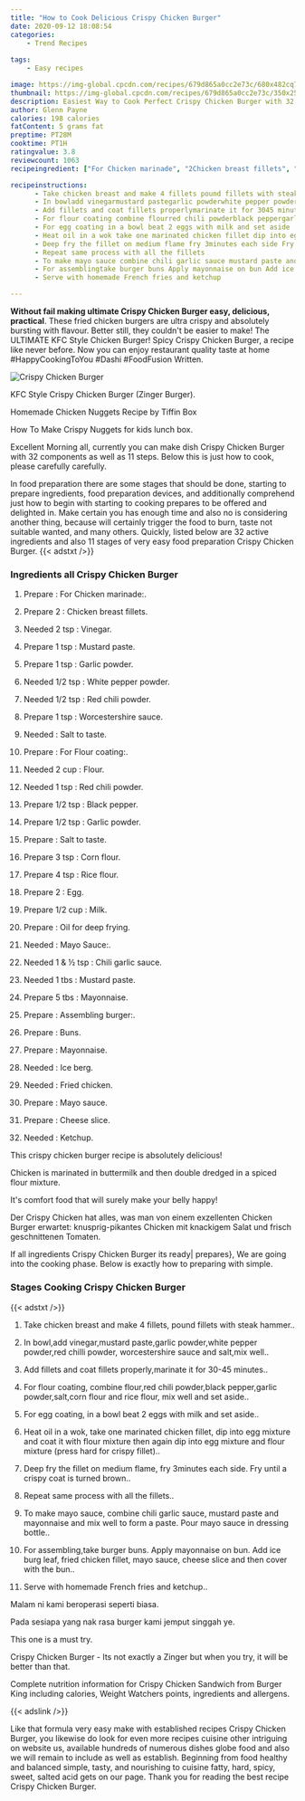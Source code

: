 ```yaml
---
title: "How to Cook Delicious Crispy Chicken Burger"
date: 2020-09-12 18:08:54
categories:
    - Trend Recipes
    
tags:
    - Easy recipes

image: https://img-global.cpcdn.com/recipes/679d865a0cc2e73c/680x482cq70/crispy-chicken-burger-recipe-main-photo.jpg
thumbnail: https://img-global.cpcdn.com/recipes/679d865a0cc2e73c/350x250cq70/crispy-chicken-burger-recipe-main-photo.jpg
description: Easiest Way to Cook Perfect Crispy Chicken Burger with 32 ingredients and 11 stages of easy cooking.
author: Glenn Payne
calories: 198 calories
fatContent: 5 grams fat
preptime: PT28M
cooktime: PT1H
ratingvalue: 3.8
reviewcount: 1063
recipeingredient: ["For Chicken marinade", "2Chicken breast fillets", "2 tspVinegar", "1 tspMustard paste", "1 tspGarlic powder", "1/2 tspWhite pepper powder", "1/2 tspRed chili powder", "1 tspWorcestershire sauce", "Salt to taste", "For Flour coating", "2 cupFlour", "1 tspRed chili powder", "1/2 tspBlack pepper", "1/2 tspGarlic powder", "Salt to taste", "3 tspCorn flour", "4 tspRice flour", "2Egg", "1/2 cupMilk", "Oil for deep frying", "Mayo Sauce", "1 &amp; ½ tspChili garlic sauce", "1 tbsMustard paste", "5 tbsMayonnaise", "Assembling burger", "Buns", "Mayonnaise", "Ice berg", "Fried chicken", "Mayo sauce", "Cheese slice", "Ketchup"]

recipeinstructions: 
      - Take chicken breast and make 4 fillets pound fillets with steak hammer 
      - In bowladd vinegarmustard pastegarlic powderwhite pepper powderred chilli powder worcestershire sauce and saltmix well 
      - Add fillets and coat fillets properlymarinate it for 3045 minutes 
      - For flour coating combine flourred chili powderblack peppergarlic powdersaltcorn flour and rice flour mix well and set aside 
      - For egg coating in a bowl beat 2 eggs with milk and set aside 
      - Heat oil in a wok take one marinated chicken fillet dip into egg mixture and coat it with flour mixture then again dip into egg mixture and flour mixture press hard for crispy fillet 
      - Deep fry the fillet on medium flame fry 3minutes each side Fry until a crispy coat is turned brown 
      - Repeat same process with all the fillets 
      - To make mayo sauce combine chili garlic sauce mustard paste and mayonnaise and mix well to form a paste Pour mayo sauce in dressing bottle 
      - For assemblingtake burger buns Apply mayonnaise on bun Add ice burg leaf fried chicken fillet mayo sauce cheese slice and then cover with the bun 
      - Serve with homemade French fries and ketchup

---
```




**Without fail making ultimate Crispy Chicken Burger easy, delicious, practical**. These fried chicken burgers are ultra crispy and absolutely bursting with flavour. Better still, they couldn&#39;t be easier to make! The ULTIMATE KFC Style Chicken Burger! Spicy Crispy Chicken Burger, a recipe like never before. Now you can enjoy restaurant quality taste at home #HappyCookingToYou #Dashi #FoodFusion Written.


![Crispy Chicken Burger](https://img-global.cpcdn.com/recipes/679d865a0cc2e73c/680x482cq70/crispy-chicken-burger-recipe-main-photo.jpg "Crispy Chicken Burger")



KFC Style Crispy Chicken Burger (Zinger Burger).

Homemade Chicken Nuggets Recipe by Tiffin Box

How To Make Crispy Nuggets for kids lunch box.


Excellent Morning all, currently you can make dish Crispy Chicken Burger with 32 components as well as 11 steps. Below this is just how to cook, please carefully carefully.

In food preparation there are some stages that should be done, starting to prepare ingredients, food preparation devices, and additionally comprehend just how to begin with starting to cooking prepares to be offered and delighted in. Make certain you has enough time and also no is considering another thing, because will certainly trigger the food to burn, taste not suitable wanted, and many others. Quickly, listed below are 32 active ingredients and also 11 stages of very easy food preparation Crispy Chicken Burger.
{{< adstxt />}}

### Ingredients all Crispy Chicken Burger


1. Prepare  : For Chicken marinade:.

1. Prepare 2 : Chicken breast fillets.

1. Needed 2 tsp : Vinegar.

1. Prepare 1 tsp : Mustard paste.

1. Prepare 1 tsp : Garlic powder.

1. Needed 1/2 tsp : White pepper powder.

1. Needed 1/2 tsp : Red chili powder.

1. Prepare 1 tsp : Worcestershire sauce.

1. Needed  : Salt to taste.

1. Prepare  : For Flour coating:.

1. Needed 2 cup : Flour.

1. Needed 1 tsp : Red chili powder.

1. Prepare 1/2 tsp : Black pepper.

1. Prepare 1/2 tsp : Garlic powder.

1. Prepare  : Salt to taste.

1. Prepare 3 tsp : Corn flour.

1. Prepare 4 tsp : Rice flour.

1. Prepare 2 : Egg.

1. Prepare 1/2 cup : Milk.

1. Prepare  : Oil for deep frying.

1. Needed  : Mayo Sauce:.

1. Needed 1 &amp; ½ tsp : Chili garlic sauce.

1. Needed 1 tbs : Mustard paste.

1. Prepare 5 tbs : Mayonnaise.

1. Prepare  : Assembling burger:.

1. Prepare  : Buns.

1. Prepare  : Mayonnaise.

1. Needed  : Ice berg.

1. Needed  : Fried chicken.

1. Prepare  : Mayo sauce.

1. Prepare  : Cheese slice.

1. Needed  : Ketchup.


This crispy chicken burger recipe is absolutely delicious!

Chicken is marinated in buttermilk and then double dredged in a spiced flour mixture.

It&#39;s comfort food that will surely make your belly happy!

Der Crispy Chicken hat alles, was man von einem exzellenten Chicken Burger erwartet: knusprig-pikantes Chicken mit knackigem Salat und frisch geschnittenen Tomaten.


If all ingredients Crispy Chicken Burger its ready| prepares}, We are going into the cooking phase. Below is exactly how to preparing with simple.

### Stages Cooking Crispy Chicken Burger

{{< adstxt />}}


1. Take chicken breast and make 4 fillets, pound fillets with steak hammer..



1. In bowl,add vinegar,mustard paste,garlic powder,white pepper powder,red chilli powder, worcestershire sauce and salt,mix well..



1. Add fillets and coat fillets properly,marinate it for 30-45 minutes..



1. For flour coating, combine flour,red chili powder,black pepper,garlic powder,salt,corn flour and rice flour, mix well and set aside..



1. For egg coating, in a bowl beat 2 eggs with milk and set aside..



1. Heat oil in a wok, take one marinated chicken fillet, dip into egg mixture and coat it with flour mixture then again dip into egg mixture and flour mixture (press hard for crispy fillet)..



1. Deep fry the fillet on medium flame, fry 3minutes each side. Fry until a crispy coat is turned brown..



1. Repeat same process with all the fillets..



1. To make mayo sauce, combine chili garlic sauce, mustard paste and mayonnaise and mix well to form a paste. Pour mayo sauce in dressing bottle..



1. For assembling,take burger buns. Apply mayonnaise on bun. Add ice burg leaf, fried chicken fillet, mayo sauce, cheese slice and then cover with the bun..



1. Serve with homemade French fries and ketchup..




Malam ni kami beroperasi seperti biasa.

Pada sesiapa yang nak rasa burger kami jemput singgah ye.

This one is a must try.

Crispy Chicken Burger - Its not exactly a Zinger but when you try, it will be better than that.

Complete nutrition information for Crispy Chicken Sandwich from Burger King including calories, Weight Watchers points, ingredients and allergens.


{{< adslink />}}

Like that formula very easy make with established recipes Crispy Chicken Burger, you likewise do look for even more recipes cuisine other intriguing on website us, available hundreds of numerous dishes globe food and also we will remain to include as well as establish. Beginning from food healthy and balanced simple, tasty, and nourishing to cuisine fatty, hard, spicy, sweet, salted acid gets on our page. Thank you for reading the best recipe Crispy Chicken Burger.
